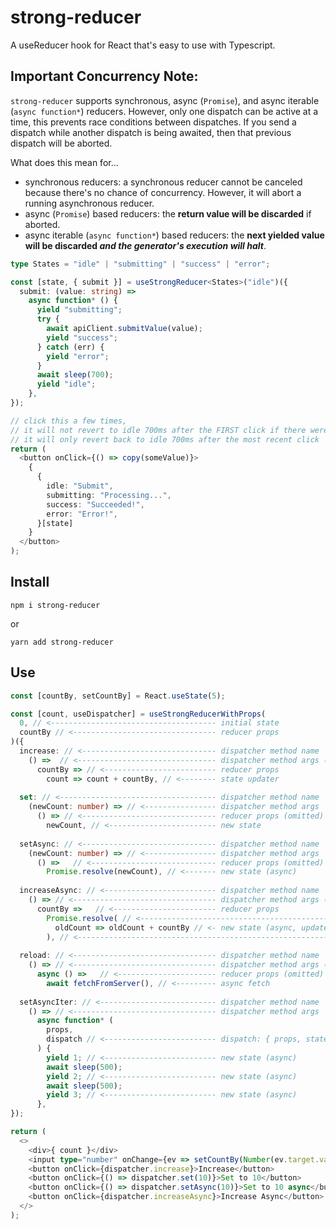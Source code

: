 # strong-reducer

A useReducer hook for React that's easy to use with Typescript.

## Important Concurrency Note:

`strong-reducer` supports synchronous, async (`Promise`), and async iterable (`async function*`) reducers. However, only one dispatch can be active at a time, this prevents race conditions between dispatches. If you send a dispatch while another dispatch is being awaited, then that previous dispatch will be aborted. 

What does this mean for...

- synchronous reducers: a synchronous reducer cannot be canceled because there's no chance of concurrency. However, it will abort a running asynchronous reducer.
- async (`Promise`) based reducers: the **return value will be discarded** if aborted. 
- async iterable (`async function*`) based reducers: the **next yielded value will be discarded _and the generator's execution will halt_**.

```typescript
type States = "idle" | "submitting" | "success" | "error";

const [state, { submit }] = useStrongReducer<States>("idle")({
  submit: (value: string) =>
    async function* () {
      yield "submitting";
      try {
        await apiClient.submitValue(value);
        yield "success";
      } catch (err) {
        yield "error";
      }
      await sleep(700);
      yield "idle";
    },
});

// click this a few times,
// it will not revert to idle 700ms after the FIRST click if there were subsequent clicks
// it will only revert back to idle 700ms after the most recent click
return (
  <button onClick={() => copy(someValue)}>
    {
      {
        idle: "Submit",
        submitting: "Processing...",
        success: "Succeeded!",
        error: "Error!",
      }[state]
    }
  </button>
);
```



## Install

```shell
npm i strong-reducer
```

or

```shell
yarn add strong-reducer
```

## Use

```typescript
const [countBy, setCountBy] = React.useState(5);

const [count, useDispatcher] = useStrongReducerWithProps(
  0, // <------------------------------------- initial state
  countBy // <-------------------------------- reducer props
)({
  increase: // <------------------------------ dispatcher method name
    () =>  // <------------------------------- dispatcher method args (none)
      countBy => // <------------------------- reducer props
        count => count + countBy, // <-------- state updater
  
  set: // <----------------------------------- dispatcher method name
    (newCount: number) => // <---------------- dispatcher method args
      () => // <------------------------------ reducer props (omitted)
        newCount, // <------------------------ new state
  
  setAsync: // <------------------------------ dispatcher method name
    (newCount: number) => // <---------------- dispatcher method args
      () =>   // <---------------------------- reducer props (omitted)
        Promise.resolve(newCount), // <------- new state (async)
  
  increaseAsync: // <------------------------- dispatcher method name
    () => // <-------------------------------- dispatcher method args (none)
      countBy =>   // <----------------------- reducer props
        Promise.resolve( // <-------------------------------------------
          oldCount => oldCount + countBy // <- new state (async, updater)
        ), // <---------------------------------------------------------
  
  reload: // <-------------------------------- dispatcher method name
    () => // <-------------------------------- dispatcher method args (none)
      async () =>   // <---------------------- reducer props (omitted)
        await fetchFromServer(), // <--------- async fetch
  
  setAsyncIter: // <-------------------------- dispatcher method name
    () => // <-------------------------------- dispatcher method args
      async function* (
        props,
        dispatch // <------------------------- dispatch: { props, state, abort }
      ) {
        yield 1; // <------------------------- new state (async)
        await sleep(500);
        yield 2; // <------------------------- new state (async)
        await sleep(500);
        yield 3; // <------------------------- new state (async)
      },
});

return (
  <>
    <div>{ count }</div>
    <input type="number" onChange={ev => setCountBy(Number(ev.target.value))} />
    <button onClick={dispatcher.increase}>Increase</button>
    <button onClick={() => dispatcher.set(10)}>Set to 10</button>
    <button onClick={() => dispatcher.setAsync(10)}>Set to 10 async</button>
    <button onClick={dispatcher.increaseAsync}>Increase Async</button>
  </>
);
```
